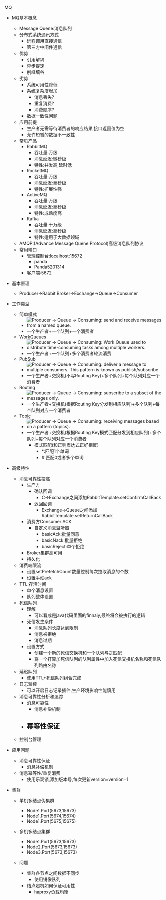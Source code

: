 MQ

- MQ基本概念

  - Message Quene:消息队列
  - 分布式系统通讯方式
    - 远程调用直接通信
    - 第三方中间件通信
  - 优势
    - 引用解耦
    - 异步提速
    - 削峰填谷
  - 劣势
    - 系统可用性降低
    - 系统复杂度增加
      - 消息丢失?
      - 重复消费?
      - 消费顺序?
    - 数据一致性问题
  - 应用前提
    - 生产者无需等待消费者的响应结果,接口返回值为空
    - 允许短暂的数据不一致性
  - 常见产品
    - RabbitMQ
      - 吞吐量:万级
      - 消息延迟:微秒级
      - 特性:并发高,延时低
    - RocketMQ
      - 吞吐量:万级
      - 消息延迟:毫秒级
      - 特性:扩展性强
    - ActiveMQ
      - 吞吐量:万级
      - 消息延迟:毫秒级
      - 特性:成熟度高
    - Kafka
      - 吞吐量:十万级
      - 消息延迟:毫秒级
      - 特性:适用于大数据领域
  - AMQP:(Advance Message Quene Protocol)高级消息队列协议
  - 常用端口
    - 管理控制台:localhost:15672
      - panda
      - Panda5201314
    - 客户端:5672

- 基本原理

  - Producer→Rabbit Broker→Exchange→Queue→Consumer

- 工作类型

  - 简单模式
    - ![Producer -> Queue -> Consuming: send and receive messages from a named queue.](https://www.rabbitmq.com/img/tutorials/python-one.png)
    - 一个生产者+一个队列+一个消费者
  - WorkQueues
    - ![Producer -> Queue -> Consuming: Work Queue used to distribute time-consuming tasks among multiple workers.](https://www.rabbitmq.com/img/tutorials/python-two.png)
    - 一个生产者+一个队列+多个消费者轮流消费
  - PubSub
    - ![Producer -> Queue -> Consuming: deliver a message to multiple consumers. This pattern is known as publish/subscribe](https://www.rabbitmq.com/img/tutorials/python-three.png)
    - 一个生产者+交换机(不写Routing Key)+多个队列+每个队列对应一个消费者
  - Routing
    - ![Producer -> Queue -> Consuming: subscribe to a subset of the messages only.](https://www.rabbitmq.com/img/tutorials/python-four.png)
    - 一个生产者+交换机(根据Routing Key分发到相应队列)+多个队列+每个队列对应一个消费者
  - Topic
    - ![Producer -> Queue -> Consuming: receiving messages based on a pattern (topics).](https://www.rabbitmq.com/img/tutorials/python-five.png)
    - 一个生产者+交换机(根据Routing Key模式匹配分发到相应队列)+多个队列+每个队列对应一个消费者
      - 模式匹配(和正则表达式正好相反)
        - *:匹配1个单词
        - #:匹配0或者多个单词

- 高级特性

  - 消息可靠性投递
    - 生产方
      - 确认回调
        - C→Exchange之间添加RabbitTemplate.setConfirmCallBack
      - 返回回调
        - Exchange→Queue之间添加RabbitTemplate.setReturnCallBack
    - 消费方Consumer ACK
      - 自定义消息监听器
        - basicAck:批量同意
        - basicNack:批量拒绝
        - basicReject:单个拒绝
    - Broker集群高可用
    - 持久化
  - 消费端限流
    - 设置setPrefetchCount数量控制每次拉取消息的个数
    - 设置手动ack
  - TTL:存活时间
    - 单个消息设置
    - 队列整体设置
  - 死信队列
    - 理解
      - 可以看成是java代码里面的finnaly,最终将会被执行的逻辑
    - 死信发生条件
      - 消息队列长度达到限制
      - 消息被拒绝
      - 消息过期
    - 设置方式
      - 创建一个新的死信交换机和一个队列与之匹配
      - 将一个打算加死信队列的队列属性中加入死信交换机名称和死信队列路由名称
  - 延迟队列
    - 使用TTL+死信队列组合完成
  - 日志监控
    - 可以开启日志记录插件,生产环境影响性能慎用
  - 消息可靠性分析和追踪
    - 消息可靠性
      - 消息补偿机制
    - 幂等性保证
      - 
  - 控制台管理

- 应用问题

  - 消息可靠性保证
    - 消息补偿机制
  - 消息幂等性/重复消费
    - 使用乐观锁,添加版本号,每次更新version=version+1

- 集群

  - 单机多结点伪集群
    - Node1.Port(5673,15673)
    - Node1.Port(5674,15674)
    - Node1.Port(5675,15675)
  - 多机多结点集群
    - Node1.Port(5673,15673)
    - Node2.Port(5673,15673)
    - Node3.Port(5673,15673)

  - 问题
    - 集群各节点之间数据不同步
      - 使用镜像队列
    - 结点宕机如何保证可用性
      - haproxy负载均衡